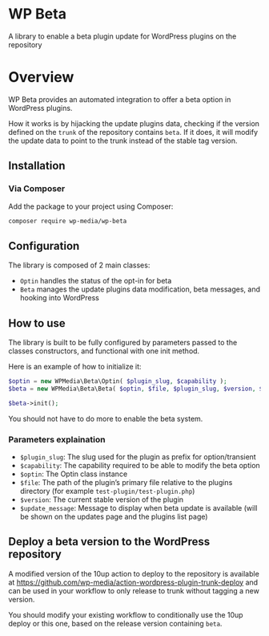 # WP Beta
A library to enable a beta plugin update for WordPress plugins on the repository

# Overview

WP Beta provides an automated integration to offer a beta option in WordPress plugins.

How it works is by hijacking the update plugins data, checking if the version defined on the `trunk` of the repository contains `beta`. If it does, it will modify the update data to point to the trunk instead of the stable tag version.

## Installation

### Via Composer

Add the package to your project using Composer:

```bash
composer require wp-media/wp-beta
```

## Configuration

The library is composed of 2 main classes:
- `Optin` handles the status of the opt-in for beta
- `Beta` manages the update plugins data modification, beta messages, and hooking into WordPress

## How to use

The library is built to be fully configured by parameters passed to the classes constructors, and functional with one init method.

Here is an example of how to initialize it:

```php
$optin = new WPMedia\Beta\Optin( $plugin_slug, $capability );
$beta = new WPMedia\Beta\Beta( $optin, $file, $plugin_slug, $version, $update_message );

$beta->init();
```

You should not have to do more to enable the beta system.

### Parameters explaination
- `$plugin_slug`: The slug used for the plugin as prefix for option/transient
- `$capability`: The capability required to be able to modify the beta option
- `$optin`: The Optin class instance
- `$file`: The path of the plugin’s primary file relative to the plugins directory (for example `test-plugin/test-plugin.php`)
- `$version`: The current stable version of the plugin
- `$update_message`: Message to display when beta update is available (will be shown on the updates page and the plugins list page)

## Deploy a beta version to the WordPress repository

A modified version of the 10up action to deploy to the repository is available at https://github.com/wp-media/action-wordpress-plugin-trunk-deploy and can be used in your workflow to only release to trunk without tagging a new version.

You should modify your existing workflow to conditionally use the 10up deploy or this one, based on the release version containing `beta`.